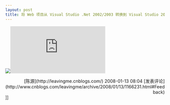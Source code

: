 ```yaml
---
layout: post
title: 将 Web 项目从 Visual Studio .Net 2002/2003 转换到 Visual Studio 2005 的分步指南
---
```

![](aggbug/2040248.aspx)![](http://www.cnblogs.com/leavingme/aggbug/1166231.html)

<div align="right">[陈源](http://leavingme.cnblogs.com/) 2008-01-13 08:04 [发表评论](http://www.cnblogs.com/leavingme/archive/2008/01/13/1166231.html#Feedback)</div>]]
